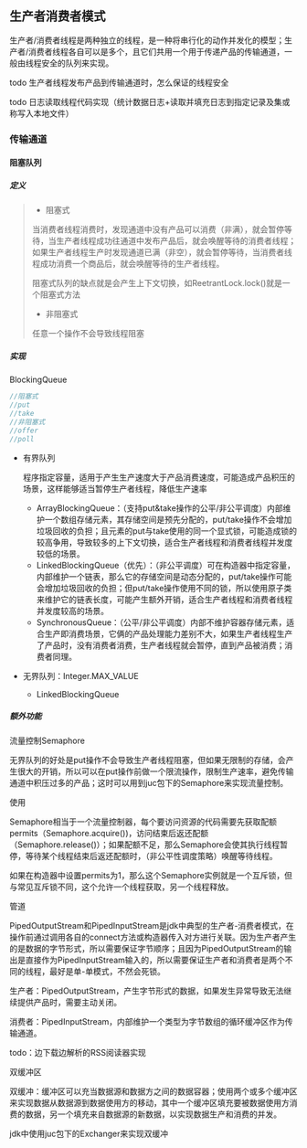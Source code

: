 ## 生产者消费者模式

生产者/消费者线程是两种独立的线程，是一种将串行化的动作并发化的模型；生产者/消费者线程各自可以是多个，且它们共用一个用于传递产品的传输通道，一般由线程安全的队列来实现。

todo 生产者线程发布产品到传输通道时，怎么保证的线程安全

todo 日志读取线程代码实现（统计数据日志+读取并填充日志到指定记录及集或称写入本地文件）

### 传输通道

#### 阻塞队列

##### 定义

> - 阻塞式
>
> 当消费者线程消费时，发现通道中没有产品可以消费（非满），就会暂停等待，当生产者线程成功往通道中发布产品后，就会唤醒等待的消费者线程；如果生产者线程生产时发现通道已满（非空），就会暂停等待，当消费者线程成功消费一个商品后，就会唤醒等待的生产者线程。
>
> 阻塞式队列的缺点就是会产生上下文切换，如ReetrantLock.lock()就是一个阻塞式方法
>
> - 非阻塞式
>
> 任意一个操作不会导致线程阻塞

##### 实现

BlockingQueue

```java
//阻塞式
//put
//take
//非阻塞式
//offer
//poll
```

- 有界队列

  程序指定容量，适用于产生生产速度大于产品消费速度，可能造成产品积压的场景，这样能够适当暂停生产者线程，降低生产速率

  - ArrayBlockingQueue：（支持put&take操作的公平/非公平调度）内部维护一个数组存储元素，其存储空间是预先分配的，put/take操作不会增加垃圾回收的负担；且元素的put与take使用的同一个显式锁，可能造成锁的较高争用，导致较多的上下文切换，适合生产者线程和消费者线程并发度较低的场景。
  - LinkedBlockingQueue（优先）：（非公平调度）可在构造器中指定容量，内部维护一个链表，那么它的存储空间是动态分配的，put/take操作可能会增加垃圾回收的负担；但put/take操作使用不同的锁，所以使用原子类来维护它的链表长度，可能产生额外开销，适合生产者线程和消费者线程并发度较高的场景。
  - SynchronousQueue：（公平/非公平调度）内部不维护容器存储元素，适合生产即消费场景，它俩的产品处理能力差别不大，如果生产者线程生产了产品时，没有消费者消费，生产者线程就会暂停，直到产品被消费；消费者同理。

- 无界队列：Integer.MAX_VALUE

  - LinkedBlockingQueue

##### 额外功能

流量控制Semaphore

无界队列的好处是put操作不会导致生产者线程阻塞，但如果无限制的存储，会产生很大的开销，所以可以在put操作前做一个限流操作，限制生产速率，避免传输通道中积压过多的产品；这时可以用到juc包下的Semaphore来实现流量控制。

使用

Semaphore相当于一个流量控制器，每个要访问资源的代码需要先获取配额permits（Semaphore.acquire())，访问结束后返还配额（Semaphore.release()）；如果配额不足，那么Semaphore会使其执行线程暂停，等待某个线程结束后返还配额时，（非公平性调度策略）唤醒等待线程。

如果在构造器中设置permits为1，那么这个Semaphore实例就是一个互斥锁，但与常见互斥锁不同，这个允许一个线程获取，另一个线程释放。

管道

PipedOutputStream和PipedInputStream是jdk中典型的生产者-消费者模式，在操作前通过调用各自的connect方法或构造器传入对方进行关联。因为生产者产生的是数据的字节形式，所以需要保证字节顺序；且因为PipedOutputStream的输出是直接作为PipedInputStream输入的，所以需要保证生产者和消费者是两个不同的线程，最好是单-单模式，不然会死锁。

生产者：PipedOutputStream，产生字节形式的数据，如果发生异常导致无法继续提供产品时，需要主动关闭。

消费者：PipedInputStream，内部维护一个类型为字节数组的循环缓冲区作为传输通道。

todo：边下载边解析的RSS阅读器实现

双缓冲区

双缓冲：缓冲区可以充当数据源和数据方之间的数据容器；使用两个或多个缓冲区来实现数据从数据源到数据使用方的移动，其中一个缓冲区填充要被数据使用方消费的数据，另一个填充来自数据源的新数据，以实现数据生产和消费的并发。

jdk中使用juc包下的Exchanger来实现双缓冲





